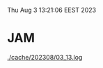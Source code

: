 Thu Aug  3 13:21:06 EEST 2023
# JAM
<a href='./cache/202308/03_13.log'>./cache/202308/03_13.log</a>
